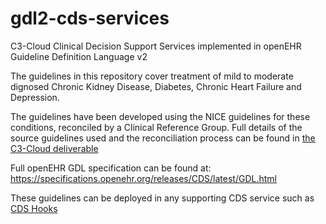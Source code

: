 # gdl2-cds-services
C3-Cloud Clinical Decision Support Services implemented in openEHR Guideline Definition Language v2

The guidelines in this repository cover treatment of mild to moderate dignosed Chronic Kidney Disease, Diabetes, Chronic Heart Failure and Depression.

The guidelines have been developed using the NICE guidelines for these conditions, reconciled by a Clinical Reference Group. Full details of the source guidelines used and the reconciliation process can be found in [the C3-Cloud deliverable](https://c3-cloud.eu/wp-content/uploads/2019/06/D7.1_v1.pdf)

Full openEHR GDL specification can be found at: https://specifications.openehr.org/releases/CDS/latest/GDL.html

These guidelines can be deployed in any supporting CDS service such as [CDS Hooks](https://cds-hooks.org)
